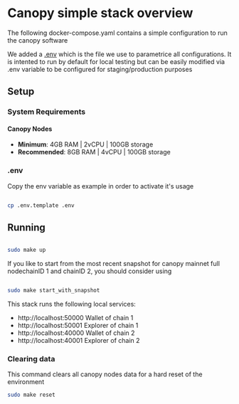 # Canopy simple stack overview


The following docker-compose.yaml contains a simple configuration to run the canopy software

We added a [.env](./.env) which is the file we use to parametrice all configurations. It is intented to run by default for local testing but can be easily modified via .env variable to be configured for staging/production purposes


## Setup

### System Requirements

#### Canopy Nodes
- **Minimum**: 4GB RAM | 2vCPU | 100GB storage
- **Recommended**: 8GB RAM | 4vCPU | 100GB storage

### .env 

Copy the env variable as example in order to activate it's usage 

```bash

cp .env.template .env

```

## Running


```bash

sudo make up

```

If you like to start from the most recent snapshot for canopy mainnet full nodechainID 1 and chainID 2, you should consider using

```bash

sudo make start_with_snapshot

```


This stack runs the following local services:

- http://localhost:50000 Wallet of chain 1
- http://localhost:50001 Explorer of chain 1
- http://localhost:40000 Wallet of chain 2
- http://localhost:40001 Explorer of chain 2

### Clearing data


This command clears all canopy nodes data for a hard reset of the environment

```bash
sudo make reset
```

